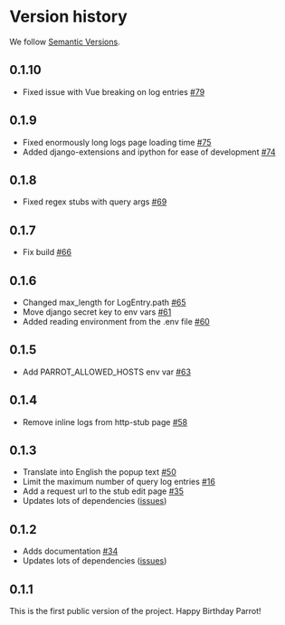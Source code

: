 # Version history
We follow [Semantic Versions](https://semver.org/).

## 0.1.10
- Fixed issue with Vue breaking on log entries [#79](https://github.com/Uma-Tech/parrot/pull/79)

## 0.1.9
- Fixed enormously long logs page loading time [#75](https://github.com/Uma-Tech/parrot/pull/75)
- Added django-extensions and ipython for ease of development [#74](https://github.com/Uma-Tech/parrot/pull/74)

## 0.1.8
- Fixed regex stubs with query args [#69](https://github.com/Uma-Tech/parrot/pull/69)

## 0.1.7
- Fix build [#66](https://github.com/Uma-Tech/parrot/pull/66)

## 0.1.6
- Changed max_length for LogEntry.path [#65](https://github.com/Uma-Tech/parrot/pull/65)
- Move django secret key to env vars [#61](https://github.com/Uma-Tech/parrot/pull/61)
- Added reading environment from the .env file [#60](https://github.com/Uma-Tech/parrot/pull/60)

## 0.1.5
- Add PARROT_ALLOWED_HOSTS env var [#63](https://github.com/Uma-Tech/parrot/pull/63)

## 0.1.4
- Remove inline logs from http-stub page [#58](https://github.com/Uma-Tech/parrot/pull/58)

## 0.1.3
- Translate into English the popup text [#50](https://github.com/Uma-Tech/parrot/pull/50)
- Limit the maximum number of query log entries [#16](https://github.com/Uma-Tech/parrot/pull/16)
- Add a request url to the stub edit page [#35](https://github.com/Uma-Tech/parrot/pull/35)
- Updates lots of dependencies ([issues](https://github.com/Uma-Tech/parrot/issues?q=milestone%3A0.1.3+label%3Adependencies))

## 0.1.2
- Adds documentation [#34](https://github.com/Uma-Tech/parrot/pull/34)
- Updates lots of dependencies ([issues](https://github.com/Uma-Tech/parrot/issues?q=milestone%3A0.1.2+label%3Adependencies))

## 0.1.1
This is the first public version of the project. Happy Birthday Parrot!
